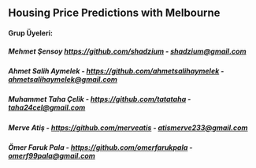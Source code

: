 ## Housing Price Predictions with Melbourne

#### Grup Üyeleri:
##### Mehmet Şensoy https://github.com/shadzium - shadzium@gmail.com
##### Ahmet Salih Aymelek - https://github.com/ahmetsalihaymelek - ahmetsalihaymelek@gmail.com
##### Muhammet Taha Çelik - https://github.com/tatataha - taha24cel@gmail.com
##### Merve Atiş - https://github.com/merveatis - atismerve233@gmail.com
##### Ömer Faruk Pala - https://github.com/omerfarukpala - omerf99pala@gmail.com
 
